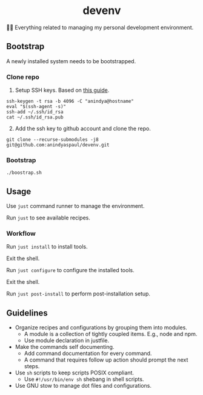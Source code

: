 <h1 align=center>devenv</h1>

🧑‍💻 Everything related to managing my personal development environment.

## Bootstrap

A newly installed system needs to be bootstrapped.

### Clone repo

1. Setup SSH keys. Based on [this guide](https://docs.github.com/en/authentication/connecting-to-github-with-ssh/generating-a-new-ssh-key-and-adding-it-to-the-ssh-agent).

```shell
ssh-keygen -t rsa -b 4096 -C "anindya@hostname"
eval "$(ssh-agent -s)"
ssh-add ~/.ssh/id_rsa
cat ~/.ssh/id_rsa.pub
```

2. Add the ssh key to github account and clone the repo.

```shell
git clone --recurse-submodules -j8 git@github.com:anindyaspaul/devenv.git
```

### Bootstrap

```shell
./boostrap.sh
```

## Usage

Use `just` command runner to manage the environment.

Run `just` to see available recipes.

### Workflow

Run `just install` to install tools.

Exit the shell.

Run `just configure` to configure the installed tools.

Exit the shell.

Run `just post-install` to perform post-installation setup.


## Guidelines

- Organize recipes and configurations by grouping them into modules.
  - A module is a collection of tightly coupled items. E.g., node and npm.
  - Use module declaration in justfile.
- Make the commands self documenting.
  - Add command documentation for every command.
  - A command that requires follow up action should prompt the next steps.
- Use `sh` scripts to keep scripts POSIX compliant.
  - Use `#!/usr/bin/env sh` shebang in shell scripts.
- Use GNU stow to manage dot files and configurations.


